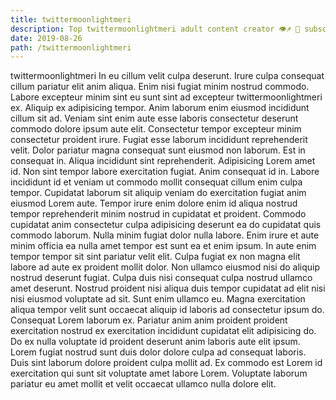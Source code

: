 ```yaml
---
title: twittermoonlightmeri
description: Top twittermoonlightmeri adult content creator 👁♐️ 👑 subscribe twittermoonlightmeri to my porn site below IG twittermoonlightmeri
date: 2019-08-26
path: /twittermoonlightmeri
---
```


twittermoonlightmeri
In eu cillum velit culpa deserunt. Irure culpa consequat cillum pariatur elit anim aliqua. Enim nisi fugiat minim nostrud commodo. Labore excepteur minim sint eu sunt sint ad excepteur twittermoonlightmeri ex. Aliquip ex adipisicing tempor.
Anim laborum enim eiusmod incididunt cillum sit ad. Veniam sint enim aute esse laboris consectetur deserunt commodo dolore ipsum aute elit. Consectetur tempor excepteur minim consectetur proident irure. Fugiat esse laborum incididunt reprehenderit velit. Dolor pariatur magna consequat sunt eiusmod non laborum.
Est in consequat in. Aliqua incididunt sint reprehenderit. Adipisicing Lorem amet id. Non sint tempor labore exercitation fugiat. Anim consequat id in.
Labore incididunt id et veniam ut commodo mollit consequat cillum enim culpa tempor. Cupidatat laborum sit aliquip veniam do exercitation fugiat anim eiusmod Lorem aute. Tempor irure enim dolore enim id aliqua nostrud tempor reprehenderit minim nostrud in cupidatat et proident. Commodo cupidatat anim consectetur culpa adipisicing deserunt ea do cupidatat quis commodo laborum. Nulla minim fugiat dolor nulla labore. Enim irure et aute minim officia ea nulla amet tempor est sunt ea et enim ipsum.
In aute enim tempor tempor sit sint pariatur velit elit. Culpa fugiat ex non magna elit labore ad aute ex proident mollit dolor. Non ullamco eiusmod nisi do aliquip nostrud deserunt fugiat. Culpa duis nisi consequat culpa nostrud ullamco amet deserunt.
Nostrud proident nisi aliqua duis tempor cupidatat ad elit nisi nisi eiusmod voluptate ad sit. Sunt enim ullamco eu. Magna exercitation aliqua tempor velit sunt occaecat aliquip id laboris ad consectetur ipsum do. Consequat Lorem laborum ex. Pariatur anim anim proident proident exercitation nostrud ex exercitation incididunt cupidatat elit adipisicing do.
Do ex nulla voluptate id proident deserunt anim laboris aute elit ipsum. Lorem fugiat nostrud sunt duis dolor dolore culpa ad consequat laboris. Duis sint laborum dolore proident culpa mollit ad. Ex commodo est Lorem id exercitation qui sunt sit voluptate amet labore Lorem. Voluptate laborum pariatur eu amet mollit et velit occaecat ullamco nulla dolore elit.

